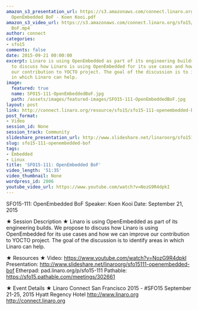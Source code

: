 ```yaml
---
amazon_s3_presentation_url: https://s3.amazonaws.com/connect.linaro.org/sfo15/Presentations/09-21-Monday/SFO15-111-
  OpenEmbedded BoF - Koen Kooi.pdf
amazon_s3_video_url: https://s3.amazonaws.com/connect.linaro.org/sfo15/Videos/09-21-Monday/SFO15-111  OpenEmbedded
  BoF.mp4
author: connect
categories:
- sfo15
comments: false
date: 2015-09-21 00:00:00
excerpt: Linaro is using OpenEmbedded as part of its engineering builds. We propose
  to discuss how Linaro is using OpenEmbedded for its use cases and how we can improve
  our contribution to YOCTO project. The goal of the discussion is to identify areas
  in which Linaro can help.
image:
  featured: true
  name: SFO15-111-OpenEmbeddedBoF.jpg
  path: /assets/images/featured-images/SFO15-111-OpenEmbeddedBoF.jpg
layout: post
link: http://connect.linaro.org/resource/sfo15/sfo15-111-openembedded-bof/
post_format:
- Video
session_id: None
session_track: Community
slideshare_presentation_url: http://www.slideshare.net/linaroorg/sfo15111-openembedded-bof
slug: sfo15-111-openembedded-bof
tags:
- Embedded
- Linux
title: 'SFO15-111: OpenEmbedded BoF'
video_length: '51:35'
video_thumbnail: None
wordpress_id: 2806
youtube_video_url: https://www.youtube.com/watch?v=NozG9R4dpkI
---
```


SFO15-111: OpenEmbedded BoF
Speaker: Koen Kooi
Date: September 21, 2015

★ Session Description ★
Linaro is using OpenEmbedded as part of its engineering builds. We propose to discuss how Linaro is using OpenEmbedded for its use cases and how we can improve our contribution to YOCTO project. The goal of the discussion is to identify areas in which Linaro can help.

★ Resources ★ 
Video: https://www.youtube.com/watch?v=NozG9R4dpkI
Presentation:  http://www.slideshare.net/linaroorg/sfo15111-openembedded-bof
Etherpad: pad.linaro.org/p/sfo15-111
Pathable: https://sfo15.pathable.com/meetings/302661         

★ Event Details ★ 
Linaro Connect San Francisco 2015 - #SFO15 
September 21-25, 2015 
Hyatt Regency Hotel 
http://www.linaro.org
http://connect.linaro.org